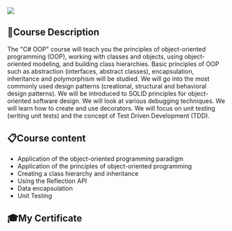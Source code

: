 <img src="https://capsule-render.vercel.app/api?type=waving&color=0:552586,100:a82da8&height=200&section=header&text=MS%20%SQL&fontSize=70&fontAlignY=25&descSize=70&descAlignY=50"/>

### <h2> 📑Course Description </h2>
The "C# OOP" course will teach you the principles of object-oriented programming (OOP), working with classes and objects, using object-oriented modeling, and building class hierarchies. Basic principles of OOP such as abstraction (interfaces, abstract classes), encapsulation, inheritance and polymorphism will be studied. We will go into the most commonly used design patterns (creational, structural and behavioral design patterns). We will be introduced to SOLID principles for object-oriented software design. We will look at various debugging techniques. We will learn how to create and use decorators. We will focus on unit testing (writing unit tests) and the concept of Test Driven Development (TDD).

### <h2> 📋Course content </h2>
- Application of the object-oriented programming paradigm
- Application of the principles of object-oriented programming
- Creating a class hierarchy and inheritance
- Using the Reflection API
- Data encapsulation
- Unit Testing

### <h2> 🎓My Certificate </h2>
